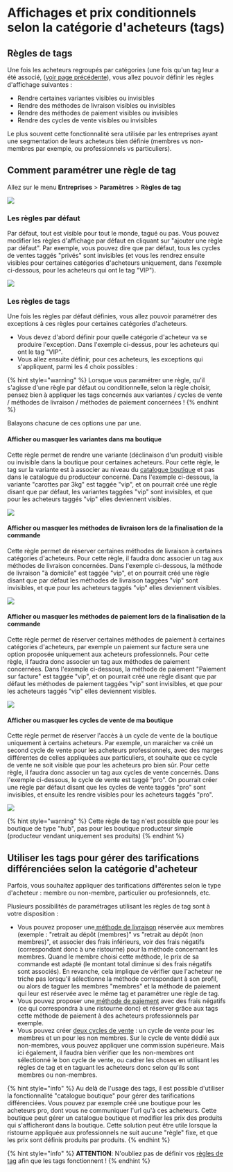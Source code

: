 # Affichages et prix conditionnels selon la catégorie d'acheteurs (tags)

## Règles de tags

Une fois les acheteurs regroupés par catégories (une fois qu'un tag leur a été associé, ([voir page précédente](https://guide.openfoodnetwork.org/v/fr/basic-features/shopfront/customer-management-and-conditional-displays-prices/customers)), vous allez pouvoir définir les règles d'affichage suivantes :&#x20;

* Rendre certaines variantes visibles ou invisibles
* Rendre des méthodes de livraison visibles ou invisibles
* Rendre des méthodes de paiement visibles ou invisibles
* Rendre des cycles de vente visibles ou invisibles

Le plus souvent cette fonctionnalité sera utilisée par les entreprises ayant une segmentation de leurs acheteurs bien définie (membres vs non-membres par exemple, ou professionnels vs particuliers).

## Comment paramétrer une règle de tag

Allez sur le menu **Entreprises** > **Paramètres** > **Règles de tag**

![](<../../../.gitbook/assets/image (74).png>)

### Les règles par défaut

Par défaut, tout est visible pour tout le monde, tagué ou pas. Vous pouvez modifier les règles d'affichage par défaut en cliquant sur "ajouter une règle par défaut". Par exemple, vous pouvez dire que par défaut, tous les cycles de ventes taggés "privés" sont invisibles (et vous les rendrez ensuite visibles pour certaines catégories d'acheteurs uniquement, dans l'exemple ci-dessous, pour les acheteurs qui ont le tag "VIP").

![](<../../../.gitbook/assets/image (64) (1) (1).png>)

### Les règles de tags

Une fois les règles par défaut définies, vous allez pouvoir paramétrer des exceptions à ces règles pour certaines catégories d'acheteurs.

* Vous devez d'abord définir pour quelle catégorie d'acheteur va se produire l'exception. Dans l'exemple ci-dessus, pour les acheteurs qui ont le tag "VIP".
* Vous allez ensuite définir, pour ces acheteurs, les exceptions qui s'appliquent, parmi les 4 choix possibles :

{% hint style="warning" %}
Lorsque vous paramétrer une règle, qu'il s'agisse d'une règle par défaut ou conditionnelle, selon la règle choisir, pensez bien à appliquer les tags concernés aux variantes / cycles de vente / méthodes de livraison / méthodes de paiement concernées !
{% endhint %}

Balayons chacune de ces options une par une.

#### Afficher ou masquer les variantes dans ma boutique

Cette règle permet de rendre une variante (déclinaison d'un produit) visible ou invisible dans la boutique pour certaines acheteurs. Pour cette règle, le tag sur la variante est à associer au niveau du [catalogue boutique](https://guide.openfoodnetwork.org/v/fr/basic-features/products-1/inventory-tool) et pas dans le catalogue du producteur concerné. Dans l'exemple ci-dessous, la variante "carottes par 3kg" est taggée "vip", et on pourrait créé une règle disant que par défaut, les variantes taggées "vip" sont invisibles, et que pour les acheteurs taggés "vip" elles deviennent visibles.

![](<../../../.gitbook/assets/image (87).png>)

#### Afficher ou masquer les méthodes de livraison lors de la finalisation de la commande

Cette règle permet de réserver certaines méthodes de livraison à certaines catégories d'acheteurs. Pour cette règle, il faudra donc associer un tag aux méthodes de livraison concernées. Dans l'exemple ci-dessous, la méthode de livraison "à domicile" est taggée "vip", et on pourrait créé une règle disant que par défaut les méthodes de livraison taggées "vip" sont invisibles, et que pour les acheteurs taggés "vip" elles deviennent visibles.

![](<../../../.gitbook/assets/image (53) (1) (1).png>)

#### Afficher ou masquer les méthodes de paiement lors de la finalisation de la commande

Cette règle permet de réserver certaines méthodes de paiement à certaines catégories d'acheteurs, par exemple un paiement sur facture sera une option proposée uniquement aux acheteurs professionnels. Pour cette règle, il faudra donc associer un tag aux méthodes de paiement concernées. Dans l'exemple ci-dessous, la méthode de paiement "Paiement sur facture" est taggée "vip", et on pourrait créé une règle disant que par défaut les méthodes de paiement taggées "vip" sont invisibles, et que pour les acheteurs taggés "vip" elles deviennent visibles.&#x20;

![](<../../../.gitbook/assets/image (83) (1) (1).png>)

#### Afficher ou masquer les cycles de vente de ma boutique

Cette règle permet de réserver l'accès à un cycle de vente de la boutique uniquement à certains acheteurs. Par exemple, un maraicher va créé un second cycle de vente pour les acheteurs professionnels, avec des marges différentes de celles appliquées aux particuliers, et souhaite que ce cycle de vente ne soit visible que pour les acheteurs pro bien sûr. Pour cette règle, il faudra donc associer un tag aux cycles de vente concernés. Dans l'exemple ci-dessous, le cycle de vente est taggé "pro". On pourrait créer une règle par défaut disant que les cycles de vente taggés "pro" sont invisibles, et ensuite les rendre visibles pour les acheteurs taggés "pro".

![](<../../../.gitbook/assets/image (54) (1).png>)

{% hint style="warning" %}
Cette règle de tag n'est possible que pour les boutique de type "hub", pas pour les boutique producteur simple (producteur vendant uniquement ses produits)
{% endhint %}

## Utiliser les tags pour gérer des tarifications différenciées selon la catégorie d'acheteur

Parfois, vous souhaitez appliquer des tarifications différentes selon le type d'acheteur : membre ou non-membre, particulier ou profesionnels, etc.&#x20;

Plusieurs possibilités de paramétrages utilisant les règles de tag sont à votre disposition  :

* Vous pouvez proposer une[ méthode de livraison](https://guide.openfoodnetwork.org/v/fr/basic-features/shopfront/shipping-methods) réservée aux membres (exemple : "retrait au dépôt (membres)" vs "retrait au dépôt (non membres)", et associer des frais inférieurs, voir des frais négatifs (correspondant donc à une ristourne) pour la méthode concernant les membres. Quand le membre choisi cette méthode, le prix de sa commande est adapté (le montant total diminue si des frais négatifs sont associés). En revanche, cela implique de vérifier que l'acheteur ne triche pas lorsqu'il sélectionne la méthode correspondant à son profil, ou alors de taguer les membres "membres" et la méthode de paiement qui leur est réservée avec le même tag et paramétrer une règle de tag.
* Vous pouvez proposer une[ méthode de paiement](https://guide.openfoodnetwork.org/v/fr/basic-features/shopfront/payment-methods) avec des frais négatifs (ce qui correspondra à une ristourne donc) et réserver grâce aux tags cette méthode de paiement à des acheteurs professionnels par exemple.&#x20;
* Vous pouvez créer [deux cycles de vente](https://guide.openfoodnetwork.org/v/fr/basic-features/shopfront/order-cycle) : un cycle de vente pour les membres et un pour les non membres. Sur le cycle de vente dédié aux non-membres, vous pouvez appliquer une commission supérieure. Mais ici également, il faudra bien vérifier que les non-membres ont sélectionné le bon cycle de vente, ou cadrer les choses en utilisant les règles de tag et en taguant les acheteurs donc selon qu'ils sont membres ou non-membres.

{% hint style="info" %}
Au delà de l'usage des tags, il est possible d'utiliser la fonctionnalité "catalogue boutique" pour gérer des tarifications différenciées. Vous pouvez par exemple créé une boutique pour les acheteurs pro, dont vous ne communiquer l'url qu'à ces acheteurs. Cette boutique peut gérer un catalogue boutique et modifier les prix des produits qui s'afficheront dans la boutique. Cette solution peut être utile lorsque la ristourne appliquée aux professionnels ne suit aucune "règle" fixe, et que les prix sont définis produits par produits.
{% endhint %}

{% hint style="info" %}
**ATTENTION**: N'oubliez pas de définir vos [règles de tag](https://guide.openfoodnetwork.org/v/fr/basic-features/shopfront/customer-management-and-conditional-displays-prices/tags-and-tag-rules#regles-de-tags) afin que les tags fonctionnent !
{% endhint %}

